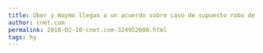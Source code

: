 ```yaml
---
title: Uber y Waymo llegan a un acuerdo sobre caso de supuesto robo de secretos industriales
author: cnet.com
permalink: 2018-02-10-cnet.com-324952600.html
tags: hy
---
```


